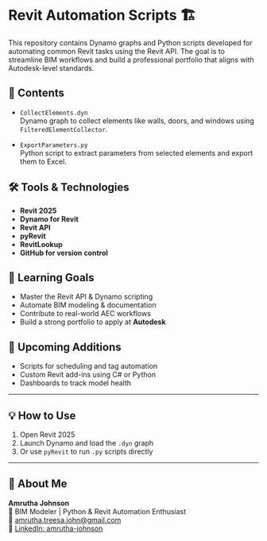# Revit Automation Scripts 🏗️

This repository contains Dynamo graphs and Python scripts developed for automating common Revit tasks using the Revit API. The goal is to streamline BIM workflows and build a professional portfolio that aligns with Autodesk-level standards.

## 📁 Contents

- `CollectElements.dyn`  
  Dynamo graph to collect elements like walls, doors, and windows using `FilteredElementCollector`.

- `ExportParameters.py`  
  Python script to extract parameters from selected elements and export them to Excel.

## 🛠️ Tools & Technologies

- **Revit 2025**
- **Dynamo for Revit**
- **Revit API**
- **pyRevit**
- **RevitLookup**
- **GitHub for version control**

## 🚀 Learning Goals

- Master the Revit API & Dynamo scripting
- Automate BIM modeling & documentation
- Contribute to real-world AEC workflows
- Build a strong portfolio to apply at **Autodesk**

## 📌 Upcoming Additions

- Scripts for scheduling and tag automation  
- Custom Revit add-ins using C# or Python  
- Dashboards to track model health

---

## 💡 How to Use

1. Open Revit 2025
2. Launch Dynamo and load the `.dyn` graph
3. Or use `pyRevit` to run `.py` scripts directly

---

## 👤 About Me

**Amrutha Johnson**  
🎯 BIM Modeler | Python & Revit Automation Enthusiast    
📧 amrutha.treesa.john@gmail.com  
🔗 [LinkedIn: amrutha-johnson](https://www.linkedin.com/in/amrutha-johnson)


